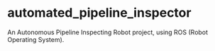 # automated_pipeline_inspector
An Autonomous Pipeline Inspecting Robot project, using ROS (Robot Operating System).
